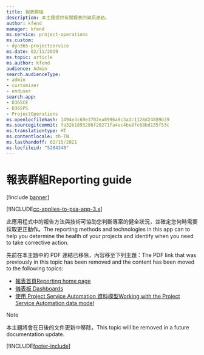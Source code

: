 ```yaml
---
title: 報表群組
description: 本主題提供有關報表的資訊連結。
author: kfend
manager: kfend
ms.service: project-operations
ms.custom:
- dyn365-projectservice
ms.date: 02/11/2019
ms.topic: article
ms.author: kfend
audience: Admin
search.audienceType:
- admin
- customizer
- enduser
search.app:
- D365CE
- D365PS
- ProjectOperations
ms.openlocfilehash: 1494e3c60e3702ea8996a9c3a1c1128d24889b39
ms.sourcegitcommit: fa32b1893286f20271fa4ec4be8fc68bd135f53c
ms.translationtype: HT
ms.contentlocale: zh-TW
ms.lasthandoff: 02/15/2021
ms.locfileid: "5284348"
---
```

# <a name="reporting-guide"></a><span data-ttu-id="a0f9f-103">報表群組</span><span class="sxs-lookup"><span data-stu-id="a0f9f-103">Reporting guide</span></span>

[!include [banner](../../includes/psa-now-project-operations.md)]

[!INCLUDE[cc-applies-to-psa-app-3.x](../../includes/cc-applies-to-psa-app-3x.md)]

<span data-ttu-id="a0f9f-104">此應用程式中的報告方法與技術可協助您判斷專案的健全狀況，並確定您何時需要採取更正動作。</span><span class="sxs-lookup"><span data-stu-id="a0f9f-104">The reporting methods and technologies in this app can to help you determine the health of your projects and identify when you need to take corrective action.</span></span> 

<span data-ttu-id="a0f9f-105">先前在本主題中的 PDF 連結已移除，內容移至下列主題：</span><span class="sxs-lookup"><span data-stu-id="a0f9f-105">The PDF link that was previously in this topic has been removed and the content has been moved to the following topics:</span></span>

- [<span data-ttu-id="a0f9f-106">報表首頁</span><span class="sxs-lookup"><span data-stu-id="a0f9f-106">Reporting home page</span></span>](../reports-reporting-dynamics-365-project-service.md)
- [<span data-ttu-id="a0f9f-107">儀表板 </span><span class="sxs-lookup"><span data-stu-id="a0f9f-107">Dashboards</span></span>](../reports-dashboards.md)
- [<span data-ttu-id="a0f9f-108">使用 Project Service Automation 資料模型</span><span class="sxs-lookup"><span data-stu-id="a0f9f-108">Working with the Project Service Automation data model</span></span>](../reports-working-project-service-data-model.md)

> [!NOTE]
> <span data-ttu-id="a0f9f-109">本主題將會在日後的文件更新中移除。</span><span class="sxs-lookup"><span data-stu-id="a0f9f-109">This topic will be removed in a future documentation update.</span></span> 


[!INCLUDE[footer-include](../../includes/footer-banner.md)]